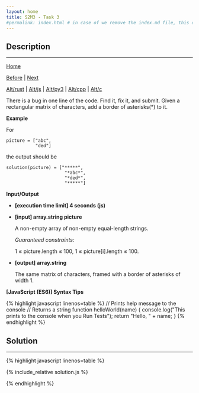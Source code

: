 ```yaml
---
layout: home
title: S2M3 - Task 3
#permalink: index.html # in case of we remove the index.md file, this doc will be the index page
---
```


<div class="row">
<div class="columnStmt" markdown="1">

##  Description
------

[Home](../README.md)

[Before](../S2M3_Task_2/README.md) | [Next](../S2M3_Task_4/README.md)

[Alt/rust](./Alt_rust/README.md) | [Alt/js](./Alt_js/README.html) | [Alt/py3](./Alt_py3/README.md) | [Alt/cpp](./Alt_cpp/README.md) | [Alt/c](./Alt_c/README.md)

There is a bug in one line of the code. Find it, fix it, and submit.
Given a rectangular matrix of characters, add a border of asterisks(*) to it.

**Example**

For
```
picture = ["abc",
           "ded"]
```           
the output should be
```
solution(picture) = ["*****",
                      "*abc*",
                      "*ded*",
                      "*****"]
```
**Input/Output**

* **[execution time limit] 4 seconds (js)**

* **[input] array.string picture**

    A non-empty array of non-empty equal-length strings.

    *Guaranteed constraints:*

    1 ≤ picture.length ≤ 100,
    1 ≤ picture[i].length ≤ 100.

* **[output] array.string**

    The same matrix of characters, framed with a border of asterisks of width 1.

**[JavaScript (ES6)] Syntax Tips**

{% highlight javascript linenos=table %}
// Prints help message to the console
// Returns a string
function helloWorld(name) {
    console.log("This prints to the console when you Run Tests");
    return "Hello, " + name;
}
{% endhighlight %}

</div>
<div class="columnSol" markdown="1">

## Solution
------

{% highlight javascript linenos=table %}

{% include_relative solution.js %}

{% endhighlight %}

</div>
</div>